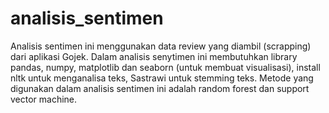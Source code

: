 # analisis_sentimen

Analisis sentimen ini menggunakan data review yang diambil (scrapping) dari aplikasi Gojek. 
Dalam analisis senytimen ini membutuhkan library pandas, numpy, matplotlib dan seaborn (untuk membuat visualisasi), install nltk untuk menganalisa teks, Sastrawi untuk stemming teks.
Metode yang digunakan dalam analisis sentimen ini adalah random forest dan support vector machine.
